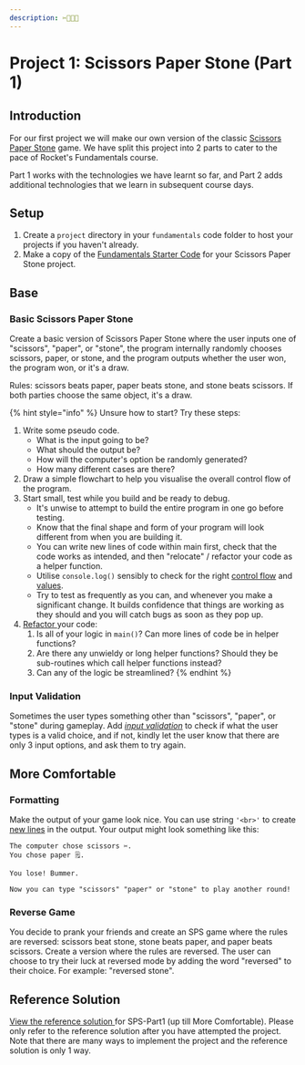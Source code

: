 ```yaml
---
description: ✂️📃💎😜
---
```


# Project 1: Scissors Paper Stone (Part 1)

## Introduction

For our first project we will make our own version of the classic [Scissors Paper Stone](https://en.wikipedia.org/wiki/Rock_paper_scissors) game. We have split this project into 2 parts to cater to the pace of Rocket's Fundamentals course. 

Part 1 works with the technologies we have learnt so far, and Part 2 adds additional technologies that we learn in subsequent course days.

## Setup

1. Create a `project` directory in your `fundamentals` code folder to host your projects if you haven't already.
2. Make a copy of the [Fundamentals Starter Code](https://github.com/rocketacademy/fundamentals-starter-code/archive/refs/heads/main.zip) for your Scissors Paper Stone project.

## Base

### Basic Scissors Paper Stone

Create a basic version of Scissors Paper Stone where the user inputs one of "scissors", "paper", or "stone", the program internally randomly chooses scissors, paper, or stone, and the program outputs whether the user won, the program won, or it's a draw.

Rules: scissors beats paper, paper beats stone, and stone beats scissors. If both parties choose the same object, it's a draw.

{% hint style="info" %}
Unsure how to start? Try these steps:

1. Write some pseudo code.
   - What is the input going to be?
   - What should the output be?
   - How will the computer's option be randomly generated?
   - How many different cases are there?
2. Draw a simple flowchart to help you visualise the overall control flow of the program.
3. Start small, test while you build and be ready to debug.
   - It's unwise to attempt to build the entire program in one go before testing.
   - Know that the final shape and form of your program will look different from when you are building it.
   - You can write new lines of code within main first, check that the code works as intended, and then "relocate" / refactor your code as a helper function.&#x20;
   - Utilise `console.log()` sensibly to check for the right [control flow](../../3-structuring-and-debugging-code/3.2-errors.md#control-flow-checking-is-our-code-running) and [values](../../3-structuring-and-debugging-code/3.2-errors.md#value-checking-are-the-values-correct).
   - Try to test as frequently as you can, and whenever you make a significant change. It builds confidence that things are working as they should and you will catch bugs as soon as they pop up.
4. [Refactor ](https://en.wikipedia.org/wiki/Code_refactoring)your code:
   1. Is all of your logic in `main()`? Can more lines of code be in helper functions?
   2. Are there any unwieldy or long helper functions? Should they be sub-routines which call helper functions instead?
   3. Can any of the logic be streamlined?
      {% endhint %}

### Input Validation

Sometimes the user types something other than "scissors", "paper", or "stone" during gameplay. Add [_input validation_](../../4-conditional-logic/4.4-input-validation.md) to check if what the user types is a valid choice, and if not, kindly let the user know that there are only 3 input options, and ask them to try again.

## More Comfortable

### Formatting

Make the output of your game look nice. You can use string `'<br>'` to create [new lines](https://www.w3schools.com/TAGS/tag_br.asp) in the output. Your output might look something like this:

```
The computer chose scissors ✂️.
You chose paper 🗒.

You lose! Bummer.

Now you can type "scissors" "paper" or "stone" to play another round!
```

### Reverse Game

You decide to prank your friends and create an SPS game where the rules are reversed: scissors beat stone, stone beats paper, and paper beats scissors. Create a version where the rules are reversed. The user can choose to try their luck at reversed mode by adding the word "reversed" to their choice. For example: "reversed stone".

## Reference Solution

[View the reference solution ](https://github.com/rocketacademy/basics-scissors-paper-stone/tree/part1-inclMoreComfortable)for SPS-Part1 (up till More Comfortable). Please only refer to the reference solution after you have attempted the project. Note that there are many ways to implement the project and the reference solution is only 1 way.
